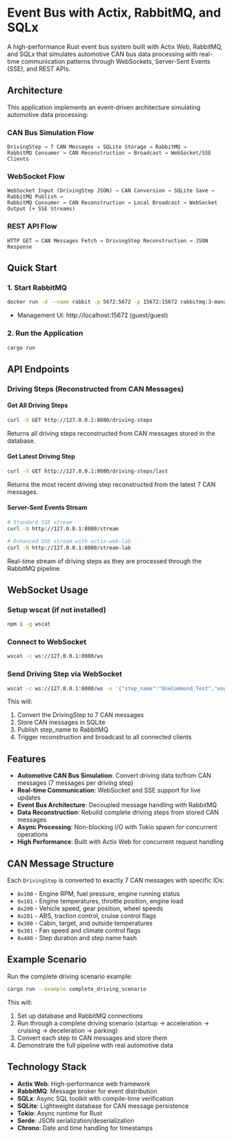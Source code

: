 
# Event Bus with Actix, RabbitMQ, and SQLx

A high-performance Rust event bus system built with Actix Web, RabbitMQ, and SQLx that simulates automotive CAN bus data processing with real-time communication patterns through WebSockets, Server-Sent Events (SSE), and REST APIs.

## Architecture

This application implements an event-driven architecture simulating automotive data processing:

### CAN Bus Simulation Flow
```
DrivingStep → 7 CAN Messages → SQLite Storage → RabbitMQ → 
RabbitMQ Consumer → CAN Reconstruction → Broadcast → WebSocket/SSE Clients
```

### WebSocket Flow
```
WebSocket Input (DrivingStep JSON) → CAN Conversion → SQLite Save → RabbitMQ Publish → 
RabbitMQ Consumer → CAN Reconstruction → Local Broadcast → WebSocket Output (+ SSE Streams)
```

### REST API Flow
```
HTTP GET → CAN Messages Fetch → DrivingStep Reconstruction → JSON Response
```

## Quick Start

### 1. Start RabbitMQ
```bash
docker run -d --name rabbit -p 5672:5672 -p 15672:15672 rabbitmq:3-management
```
- Management UI: http://localhost:15672 (guest/guest)

### 2. Run the Application
```bash
cargo run
```

## API Endpoints

### Driving Steps (Reconstructed from CAN Messages)

#### Get All Driving Steps
```bash
curl -X GET http://127.0.0.1:8080/driving-steps
```
Returns all driving steps reconstructed from CAN messages stored in the database.

#### Get Latest Driving Step
```bash
curl -X GET http://127.0.0.1:8080/driving-steps/last
```
Returns the most recent driving step reconstructed from the latest 7 CAN messages.

#### Server-Sent Events Stream
```bash
# Standard SSE stream
curl -N http://127.0.0.1:8080/stream

# Enhanced SSE stream with actix-web-lab
curl -N http://127.0.0.1:8080/stream-lab
```
Real-time stream of driving steps as they are processed through the RabbitMQ pipeline.

## WebSocket Usage

### Setup wscat (if not installed)
```bash
npm i -g wscat
```

### Connect to WebSocket
```bash
wscat -c ws://127.0.0.1:8080/ws
```

### Send Driving Step via WebSocket
```bash
wscat -c ws://127.0.0.1:8080/ws -x '{"step_name":"OneCommand_Test","engine":{"rpm":1500,"coolant_temp":75,"throttle_pos":30,"engine_load":25,"intake_temp":28,"fuel_pressure":320,"engine_running":true},"speed":{"vehicle_speed":60.0,"gear_position":4,"wheel_speeds":[60.1,60.2,60.0,60.3],"abs_active":false,"traction_control":true,"cruise_control":false},"climate":{"cabin_temp":20,"target_temp":21,"outside_temp":16,"fan_speed":40,"ac_compressor":false,"heater":false,"defrost":false,"auto_mode":true,"air_recirculation":false},"duration_ms":1500}'
````

This will:
1. Convert the DrivingStep to 7 CAN messages
2. Store CAN messages in SQLite
3. Publish step_name to RabbitMQ
4. Trigger reconstruction and broadcast to all connected clients

## Features

- **Automotive CAN Bus Simulation**: Convert driving data to/from CAN messages (7 messages per driving step)
- **Real-time Communication**: WebSocket and SSE support for live updates
- **Event Bus Architecture**: Decoupled message handling with RabbitMQ
- **Data Reconstruction**: Rebuild complete driving steps from stored CAN messages
- **Async Processing**: Non-blocking I/O with Tokio spawn for concurrent operations
- **High Performance**: Built with Actix Web for concurrent request handling

## CAN Message Structure

Each `DrivingStep` is converted to exactly 7 CAN messages with specific IDs:
- `0x100` - Engine RPM, fuel pressure, engine running status
- `0x101` - Engine temperatures, throttle position, engine load
- `0x200` - Vehicle speed, gear position, wheel speeds
- `0x201` - ABS, traction control, cruise control flags
- `0x300` - Cabin, target, and outside temperatures
- `0x301` - Fan speed and climate control flags
- `0x400` - Step duration and step name hash

## Example Scenario

Run the complete driving scenario example:
```bash
cargo run --example complete_driving_scenario
```

This will:
1. Set up database and RabbitMQ connections
2. Run through a complete driving scenario (startup → acceleration → cruising → deceleration → parking)
3. Convert each step to CAN messages and store them
4. Demonstrate the full pipeline with real automotive data

## Technology Stack

- **Actix Web**: High-performance web framework
- **RabbitMQ**: Message broker for event distribution
- **SQLx**: Async SQL toolkit with compile-time verification  
- **SQLite**: Lightweight database for CAN message persistence
- **Tokio**: Async runtime for Rust
- **Serde**: JSON serialization/deserialization
- **Chrono**: Date and time handling for timestamps